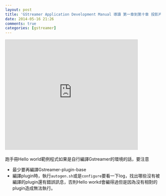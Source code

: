 ```yaml
---
layout: post
title: 'GStreamer Application Development Manual 導讀 第一章到第十章 投影片上線'
date: 2014-05-16 21:26
comments: true
categories: [gstreamer]
---
```

<iframe src="http://www.slideshare.net/slideshow/embed_code/34371927" width="427" height="356" frameborder="0" marginwidth="0" marginheight="0" scrolling="no" style="border:1px solid #CCC; border-width:1px 1px 0; margin-bottom:5px; max-width: 100%;" allowfullscreen> </iframe> <div style="margin-bottom:5px">  </div> 

跑手冊Hello world範例程式如果是自行編譯Gstreamer的環境的話，要注意

* 最少要再編譯Gstreamer-plugin-base
* 編譯plugin時，執行`autogen.sh`或是`configure`要看一下log，找出哪些沒有被編譯的plugin還有錯誤訊息，否則Hello workd會編得過但是因為沒有相對的plugin造成無法執行。
